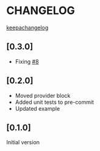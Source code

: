 # CHANGELOG

[keepachangelog](https://keepachangelog.com/en/1.0.0/)

## [0.3.0]
* Fixing [#8](https://github.com/tonyskidmore/terraform-shell-azure-devops-elasticpool/issues/8)

## [0.2.0]
* Moved provider block
* Added unit tests to pre-commit
* Updated example

## [0.1.0]
Initial version

